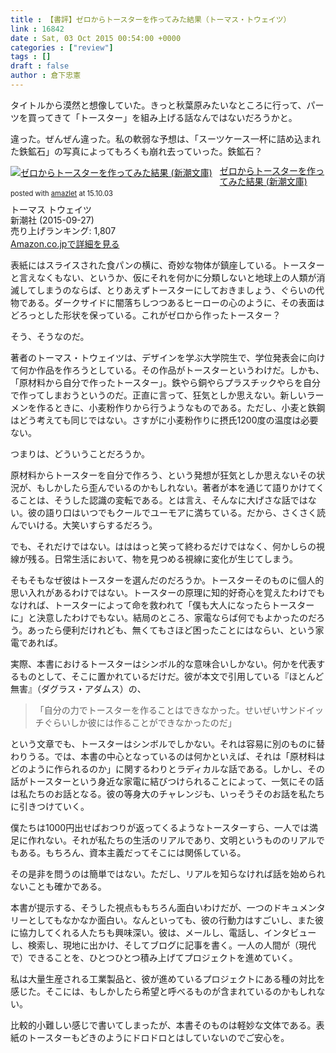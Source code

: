 ```yaml
---
title : 【書評】ゼロからトースターを作ってみた結果（トーマス・トウェイツ）
link : 16842
date : Sat, 03 Oct 2015 00:54:00 +0000
categories : ["review"]
tags : []
draft : false
author : 倉下忠憲
---
```


タイトルから漠然と想像していた。きっと秋葉原みたいなところに行って、パーツを買ってきて「トースター」を組み上げる話なんではないだろうかと。

違った。ぜんぜん違った。私の軟弱な予想は、「スーツケース一杯に詰め込まれた鉄鉱石」の写真によってもろくも崩れ去っていった。鉄鉱石？

<div class="amazlet-box" style="margin-bottom:0px;"><div class="amazlet-image" style="float:left;margin:0px 12px 1px 0px;"><a href="http://www.amazon.co.jp/exec/obidos/ASIN/4102200029/rashita1000-22/ref=nosim/" name="amazletlink" target="_blank"><img src="http://ecx.images-amazon.com/images/I/51qMEltLlyL._SL160_.jpg" alt="ゼロからトースターを作ってみた結果 (新潮文庫)" style="border: none;" /></a></div><div class="amazlet-info" style="line-height:120%; margin-bottom: 10px"><div class="amazlet-name" style="margin-bottom:10px;line-height:120%"><a href="http://www.amazon.co.jp/exec/obidos/ASIN/4102200029/rashita1000-22/ref=nosim/" name="amazletlink" target="_blank">ゼロからトースターを作ってみた結果 (新潮文庫)</a><div class="amazlet-powered-date" style="font-size:80%;margin-top:5px;line-height:120%">posted with <a href="http://www.amazlet.com/" title="amazlet" target="_blank">amazlet</a> at 15.10.03</div></div><div class="amazlet-detail">トーマス トウェイツ <br />新潮社 (2015-09-27)<br />売り上げランキング: 1,807<br /></div><div class="amazlet-sub-info" style="float: left;"><div class="amazlet-link" style="margin-top: 5px"><a href="http://www.amazon.co.jp/exec/obidos/ASIN/4102200029/rashita1000-22/ref=nosim/" name="amazletlink" target="_blank">Amazon.co.jpで詳細を見る</a></div></div></div><div class="amazlet-footer" style="clear: left"></div></div>

表紙にはスライスされた食パンの横に、奇妙な物体が鎮座している。トースターと言えなくもない、というか、仮にそれを何かに分類しないと地球上の人類が消滅してしまうのならば、とりあえずトースターにしておきましょう、ぐらいの代物である。ダークサイドに闇落ちしつつあるヒーローの心のように、その表面はどろっとした形状を保っている。これがゼロから作ったトースター？

そう、そうなのだ。

著者のトーマス・トウェイツは、デザインを学ぶ大学院生で、学位発表会に向けて何か作品を作ろうとしている。その作品がトースターというわけだ。しかも、「原材料から自分で作ったトースター」。鉄やら銅やらプラスチックやらを自分で作ってしまおうというのだ。正直に言って、狂気としか思えない。新しいラーメンを作るときに、小麦粉作りから行うようなものである。ただし、小麦と鉄鋼はどう考えても同じではない。さすがに小麦粉作りに摂氏1200度の温度は必要ない。

つまりは、どういうことだろうか。

原材料からトースターを自分で作ろう、という発想が狂気としか思えないその状況が、もしかしたら歪んでいるのかもしれない。著者が本を通じて語りかけてくることは、そうした認識の変転である。とは言え、そんなに大げさな話ではない。彼の語り口はいつでもクールでユーモアに満ちている。だから、さくさく読んでいける。大笑いすらするだろう。

でも、それだけではない。はははっと笑って終わるだけではなく、何かしらの視線が残る。日常生活において、物を見つめる視線に変化が生じてしまう。

そもそもなぜ彼はトースターを選んだのだろうか。トースターそのものに個人的思い入れがあるわけではない。トースターの原理に知的好奇心を覚えたわけでもなければ、トースターによって命を救われて「僕も大人になったらトースターに」と決意したわけでもない。結局のところ、家電ならば何でもよかったのだろう。あったら便利だけれども、無くてもさほど困ったことにはならい、という家電であれば。

実際、本書におけるトースターはシンボル的な意味合いしかない。何かを代表するものとして、そこに置かれているだけだ。彼が本文で引用している『ほとんど無害』（ダグラス・アダムス）の、

<blockquote>「自分の力でトースターを作ることはできなかった。せいぜいサンドイッチぐらいしか彼には作ることができなかったのだ」</blockquote>

という文章でも、トースターはシンボルでしかない。それは容易に別のものに替わりうる。では、本書の中心となっているのは何かといえば、それは「原材料はどのように作られるのか」に関するわりとラディカルな話である。しかし、その話がトースターという身近な家電に結びつけられることによって、一気にその話は私たちのお話となる。彼の等身大のチャレンジも、いっそうそのお話を私たちに引きつけていく。

僕たちは1000円出せばおつりが返ってくるようなトースターすら、一人では満足に作れない。それが私たちの生活のリアルであり、文明というもののリアルでもある。もちろん、資本主義だってそこには関係している。

その是非を問うのは簡単ではない。ただし、リアルを知らなければ話を始められないことも確かである。

本書が提示する、そうした視点ももちろん面白いわけだが、一つのドキュメンタリーとしてもなかなか面白い。なんといっても、彼の行動力はすごいし、また彼に協力してくれる人たちも興味深い。彼は、メールし、電話し、インタビューし、検索し、現地に出かけ、そしてブログに記事を書く。一人の人間が（現代で）できることを、ひとつひとつ積み上げてプロジェクトを進めていく。

私は大量生産される工業製品と、彼が進めているプロジェクトにある種の対比を感じた。そこには、もしかしたら希望と呼べるものが含まれているのかもしれない。

比較的小難しい感じで書いてしまったが、本書そのものは軽妙な文体である。表紙のトースターもどきのようにドロドロとはしていないのでご安心を。
